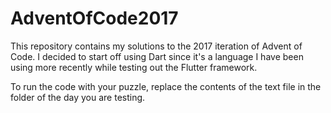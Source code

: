 # AdventOfCode2017

This repository contains my solutions to the 2017 iteration of Advent of Code. I decided to start off using Dart since it's a language I have been using more recently while testing out the Flutter framework. 

To run the code with your puzzle, replace the contents of the text file in the folder of the day you are testing.
